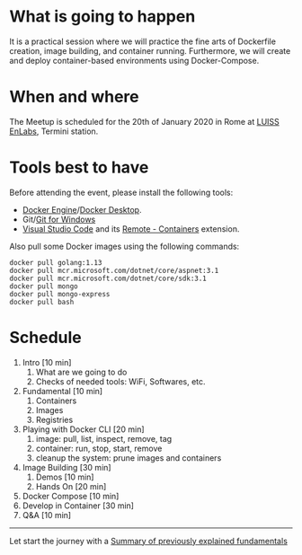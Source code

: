 # What is going to happen

It is a practical session where we will practice the fine arts of Dockerfile creation, image building, and container running.
Furthermore, we will create and deploy container-based environments using Docker-Compose.


# When and where

The Meetup is scheduled for the 20th of January 2020 in Rome at [LUISS EnLabs](https://www.luissenlabs.com/), Termini station.


# Tools best to have

Before attending the event, please install the following tools:
- [Docker Engine](https://docs.docker.com/install/)/[Docker Desktop](https://www.docker.com/products/docker-desktop).
- Git/[Git for Windows](https://gitforwindows.org/)
- [Visual Studio Code](https://code.visualstudio.com/) and its [Remote - Containers](https://marketplace.visualstudio.com/items?itemName=ms-vscode-remote.remote-containers) extension.


Also pull some Docker images using the following commands:

```
docker pull golang:1.13
docker pull mcr.microsoft.com/dotnet/core/aspnet:3.1
docker pull mcr.microsoft.com/dotnet/core/sdk:3.1
docker pull mongo
docker pull mongo-express
docker pull bash
```

# Schedule

1. Intro                                        [10 min]
   1. What are we going to do
   2. Checks of needed tools: WiFi, Softwares, etc.
2. Fundamental                                  [10 min]
   1. Containers
   2. Images 
   3. Registries 
3. Playing with Docker CLI                      [20 min]
   1. image: pull, list, inspect, remove, tag
   2. container: run, stop, start, remove
   3. cleanup the system: prune images and containers
4. Image Building                               [30 min]
   1. Demos [10 min]
   2. Hands On [20 min]
5. Docker Compose                               [10 min]
6. Develop in Container                         [30 min]
7. Q&A                                          [10 min]

***

Let start the journey with a [Summary of previously explained fundamentals](https://github.com/FrancescoIlario/MasteringDocker/tree/master/00-Previously#summary-of-previously-explained-fundamentals)
